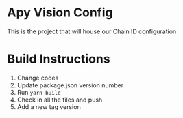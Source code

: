 # Apy Vision Config
This is the project that will house our Chain ID configuration

# Build Instructions
1. Change codes
2. Update package.json version number
3. Run `yarn build`
4. Check in all the files and push
5. Add a new tag version 